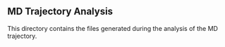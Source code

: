 ## MD Trajectory Analysis

This directory contains the files generated during the analysis of the MD trajectory.
